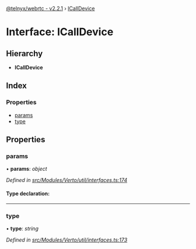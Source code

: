 [@telnyx/webrtc - v2.2.1](../README.md) › [ICallDevice](icalldevice.md)

# Interface: ICallDevice

## Hierarchy

* **ICallDevice**

## Index

### Properties

* [params](icalldevice.md#params)
* [type](icalldevice.md#type)

## Properties

###  params

• **params**: *object*

*Defined in [src/Modules/Verto/util/interfaces.ts:174](https://github.com/team-telnyx/webrtc/blob/8cdca06/packages/js/src/Modules/Verto/util/interfaces.ts#L174)*

#### Type declaration:

___

###  type

• **type**: *string*

*Defined in [src/Modules/Verto/util/interfaces.ts:173](https://github.com/team-telnyx/webrtc/blob/8cdca06/packages/js/src/Modules/Verto/util/interfaces.ts#L173)*
